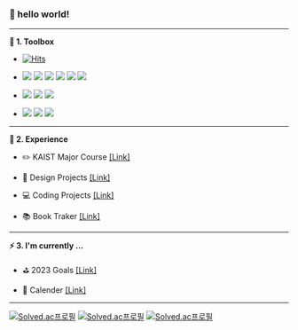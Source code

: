 ### 👋 hello world!

---

**🧰 1. Toolbox**

- [![Hits](https://hits.seeyoufarm.com/api/count/incr/badge.svg?url=https%3A%2F%2Fgithub.com%2Fhoosong0235&count_bg=%23666666&title_bg=%23333333&icon=github.svg&icon_color=%23FFFFFF&title=Github&edge_flat=false)](https://hits.seeyoufarm.com)

- <img src="https://img.shields.io/badge/Rust-000000?style=flat&logo=Rust&logoColor=white"/> <img src="https://img.shields.io/badge/Python-3776AB?style=flat&logo=Python&logoColor=white"/> <img src="https://img.shields.io/badge/C-A8B9CC?style=flat&logo=C&logoColor=white"/> <img src="https://img.shields.io/badge/C++-00599C?style=flat&logo=Cplusplus&logoColor=white"/> <img src="https://img.shields.io/badge/Java-007395?style=flat&logo=Jordan&logoColor=white"/> <img src="https://img.shields.io/badge/Dart-0175C2?style=flat&logo=Dart&logoColor=white"/>

<!--- <img src="https://img.shields.io/badge/Scala-DC322F?style=flat&logo=Scala&logoColor=white"/> -->

- <img src="https://img.shields.io/badge/Flutter-02569B?style=flat&logo=Flutter&logoColor=white"/> <img src="https://img.shields.io/badge/Firebase-FFCA28?style=flat&logo=Firebase&logoColor=white"/> <img src="https://img.shields.io/badge/Unity-FFFFFF?style=flat&logo=Unity&logoColor=white"/> 

<!--- <img src="https://img.shields.io/badge/HTML5-E34F26?style=flat&logo=HTML5&logoColor=white"/> <img src="https://img.shields.io/badge/CSS3-1572B6?style=flat&logo=CSS3&logoColor=white"/> <img src="https://img.shields.io/badge/JavaScript-F7DF1E?style=flat&logo=JavaScript&logoColor=white"/> -->

- <img src="https://img.shields.io/badge/Rhinoceros-801010?style=flat&logo=Rhinoceros&logoColor=white"/> <img src="https://img.shields.io/badge/Adobe Illustrator-FF9A00?style=flat&logo=Adobe Illustrator&logoColor=white"/> <img src="https://img.shields.io/badge/Adobe Photoshop-31A8FF?style=flat&logo=Adobe Photoshop&logoColor=white"/>

<!--- <img src="https://img.shields.io/badge/Figma-F24E1E?style=flat&logo=Figma&logoColor=white"/> -->

---

**📘 2. Experience**

- ✏️ KAIST Major Course [[Link]](https://hoosong0235.notion.site/a2ed85f766b94552b7a58e7f3988cf51?v=47e1279ea52e47c981a0bc3f5b18e7a7)

- 🎨 Design Projects [[Link]](https://hoosong0235.notion.site/0833f558fd8e4a8abf56e7eb5a993a75?v=2989dfdab2764ec9beb37b55c204dc41)

- 💻 Coding Projects [[Link]](https://hoosong0235.notion.site/f35708fe4b324ef5a774a91c37b235cd?v=50255275c0f84a92bd8bd8ecebea1e65)

- 📚 Book Traker [[Link]](https://hoosong0235.notion.site/56058a0a5e634beab981d5ee18330530?v=8775a894298f4e25936fe5d6805dda60)

---

**⚡ 3. I'm currently ...**

- ⛳ 2023 Goals [[Link]](https://hoosong0235.notion.site/2b49f791d194498e8f0599b4fe06ffd5?v=c4802f4fc5bb424c9db5fb5cb09914ea)

- 📅 Calender [[Link]](https://hoosong0235.notion.site/68132862a6624d7b990e0244b93e6be0?v=51b9d6c58917488e9315cda14b63663c)

---

[![Solved.ac프로필](http://mazassumnida.wtf/api/v2/generate_badge?boj=hoosong0235)](https://solved.ac/hoosong0235) [![Solved.ac프로필](http://mazassumnida.wtf/api/v2/generate_badge?boj=hoosong0235c)](https://solved.ac/hoosong0235c) [![Solved.ac프로필](http://mazassumnida.wtf/api/v2/generate_badge?boj=hoosong0235cpp)](https://solved.ac/hoosong0235cpp)

